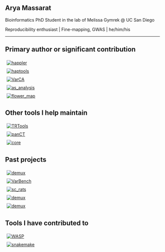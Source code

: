 ## Arya Massarat

Bioinformatics PhD Student in the lab of Melissa Gymrek @ UC San Diego

Reproducibility enthusiast | Fine-mapping, GWAS | he/him/his

-----------------------------

Primary author or significant contribution
------------------------------------------

<div style="display: flex; flex-wrap: wrap;">
    <div style="flex: 50%; padding: 5px;">
        <a href="https://github.com/gymrek-lab/happler">
            <img src="https://github-readme-stats.vercel.app/api/pin/?username=gymrek-lab&repo=happler" alt="happler">
        </a>
    </div>
    <div style="flex: 50%; padding: 5px;">
        <a href="https://github.com/CAST-genomics/haptools">
            <img src="https://github-readme-stats.vercel.app/api/pin/?username=CAST-genomics&repo=haptools" alt="haptools">
        </a>
    </div>
    <div style="flex: 50%; padding: 5px;">
        <a href="https.com/username=aryarm/VarCA">
            <img src="https://github-readme-stats.vercel.app/api/pin/?username=aryarm&repo=VarCA" alt="VarCA">
        </a>
    </div>
    <div style="flex: 50%; padding: 5px;">
        <a href="https.com/username=aryarm/as_analysis">
            <img src="https://github-readme-stats.vercel.app/api/pin/?username=aryarm&repo=as_analysis" alt="as_analysis">
        </a>
    </div>
    <div style="flex: 50%; padding: 5px;">
        <a href="https.com/username=beelabhmc/flower_map">
            <img src="https://github-readme-stats.vercel.app/api/pin/?username=beelabhmc&repo=flower_map" alt="flower_map">
        </a>
    </div>
</table>

Other tools I help maintain
---------------------------

<div style="display: flex; flex-wrap: wrap;">
    <div style="flex: 50%; padding: 5px;">
        <a href="https://github.com/gymrek-lab/TRTools">
            <img src="https://github-readme-stats.vercel.app/api/pin/?username=gymrek-lab&repo=TRTools" alt="TRTools">
        </a>
    </div>
    <div style="flex: 50%; padding: 5px;">
        <a href="https://github.com/CAST-genomics/panCT">
            <img src="https://github-readme-stats.vercel.app/api/pin/?username=CAST-genomics&repo=panCT" alt="panCT">
        </a>
    </div>
    <div style="flex: 50%; padding: 5px;">
        <a href="https://github.com/gymrek-lab/core">
            <img src="https://github-readme-stats.vercel.app/api/pin/?username=gymrek-lab&repo=core" alt="core">
        </a>
    </div>
<div>


Past projects
-------------

<div style="display: flex; flex-wrap: wrap;">
    <div style="flex: 50%; padding: 5px;">
        <a href="https.com/username=studycloud/studycloud">
            <img src="https://github-readme-stats.vercel.app/api/pin/?username=studycloud&repo=studycloud" alt="demux">
        </a>
    </div>
    <div style="flex: 50%; padding: 5px;">
        <a href="https.com/username=aryarm/VarBench">
            <img src="https://github-readme-stats.vercel.app/api/pin/?username=aryarm&repo=VarBench" alt="VarBench">
        </a>
    </div>
    <div style="flex: 50%; padding: 5px;">
        <a href="https.com/username=aryarm/sc_rats">
            <img src="https://github-readme-stats.vercel.app/api/pin/?username=aryarm&repo=sc_rats" alt="sc_rats">
        </a>
    </div>
    <div style="flex: 50%; padding: 5px;">
        <a href="https.com/username=zrcjessica/demux">
            <img src="https://github-readme-stats.vercel.app/api/pin/?username=zrcjessica&repo=demux" alt="demux">
        </a>
    </div>
    <div style="flex: 50%; padding: 5px;">
        <a href="https.com/username=beelabhmc/ant_tracker">
            <img src="https://github-readme-stats.vercel.app/api/pin/?username=beelabhmc&repo=ant_tracker" alt="demux">
        </a>
    </div>
</div>

Tools I have contributed to
---------------------------

<div style="display: flex; flex-wrap: wrap;">
    <div style="flex: 50%; padding: 5px;">
        <a href="https.com/username=bmvdgeijn/WASP">
            <img src="https://github-readme-stats.vercel.app/api/pin/?username=bmvdgeijn&repo=WASP" alt="WASP">
        </a>
    </div>
    <div style="flex: 50%; padding: 5px;">
        <a href="https.com/username=snakemake/snakemake">
            <img src="https://github-readme-stats.vercel.app/api/pin/?username=snakemake&repo=snakemake" alt="snakemake">
        </a>
    </div>
</div>

